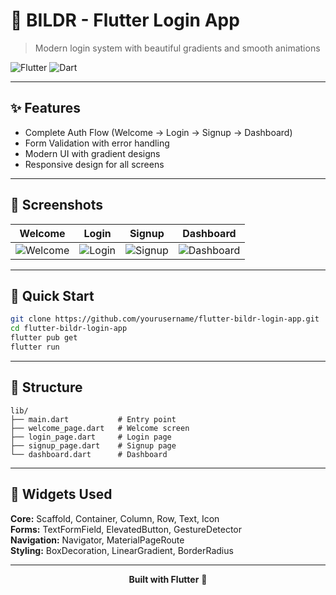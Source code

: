 # 🎨 BILDR - Flutter Login App

> Modern login system with beautiful gradients and smooth animations

![Flutter](https://img.shields.io/badge/Flutter-02569B?style=flat&logo=flutter&logoColor=white)
![Dart](https://img.shields.io/badge/Dart-0175C2?style=flat&logo=dart&logoColor=white)

---

## ✨ Features

- Complete Auth Flow (Welcome → Login → Signup → Dashboard)
- Form Validation with error handling
- Modern UI with gradient designs
- Responsive design for all screens

---

## 📱 Screenshots

| Welcome | Login | Signup | Dashboard |
|---------|-------|--------|-----------|
| ![Welcome](https://res.cloudinary.com/dq0mlhw2c/image/upload/v1757947479/Screenshot_2025-09-15_195732_mz8cpe.png) | ![Login](https://via.placeholder.com/200x400/E53E3E/FFFFFF?text=Login) | ![Signup](https://via.placeholder.com/200x400/9F7AEA/FFFFFF?text=Signup) | ![Dashboard](https://via.placeholder.com/200x400/4299E1/FFFFFF?text=Dashboard) |

---

## 🚀 Quick Start

```bash
git clone https://github.com/yourusername/flutter-bildr-login-app.git
cd flutter-bildr-login-app
flutter pub get
flutter run
```

---

## 📂 Structure

```
lib/
├── main.dart           # Entry point
├── welcome_page.dart   # Welcome screen
├── login_page.dart     # Login page
├── signup_page.dart    # Signup page
└── dashboard.dart      # Dashboard
```

---

## 🎯 Widgets Used

**Core:** Scaffold, Container, Column, Row, Text, Icon  
**Forms:** TextFormField, ElevatedButton, GestureDetector  
**Navigation:** Navigator, MaterialPageRoute  
**Styling:** BoxDecoration, LinearGradient, BorderRadius

---

<div align="center">

**Built with Flutter** 🚀

</div>
